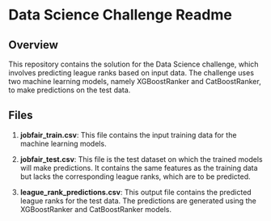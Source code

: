 # Data Science Challenge Readme

## Overview
This repository contains the solution for the Data Science challenge, which involves predicting league ranks based on input data. The challenge uses two machine learning models, namely XGBoostRanker and CatBoostRanker, to make predictions on the test data.

## Files
1. **jobfair_train.csv**: This file contains the input training data for the machine learning models.

2. **jobfair_test.csv**: This file is the test dataset on which the trained models will make predictions. It contains the same features as the training data but lacks the corresponding league ranks, which are to be predicted.

3. **league_rank_predictions.csv**: This output file contains the predicted league ranks for the test data. The predictions are generated using the XGBoostRanker and CatBoostRanker models.

